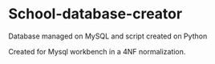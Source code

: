 # School-database-creator
Database managed on MySQL and script created on Python

Created for Mysql workbench in a 4NF normalization.
